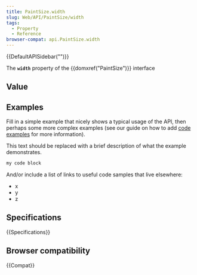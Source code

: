 ```yaml
---
title: PaintSize.width
slug: Web/API/PaintSize/width
tags:
  - Property
  - Reference
browser-compat: api.PaintSize.width
---
```

{{DefaultAPISidebar("")}}

The **`width`** property of the {{domxref("PaintSize")}} interface 

## Value



## Examples

Fill in a simple example that nicely shows a typical usage of the API, then perhaps some more complex examples (see our guide on how to add [code examples](/en-US/docs/MDN/Contribute/Structures/Code_examples) for more information).

This text should be replaced with a brief description of what the example demonstrates.

```js
my code block
```

And/or include a list of links to useful code samples that live elsewhere:

*   x
*   y
*   z

## Specifications

{{Specifications}}

## Browser compatibility

{{Compat}}


